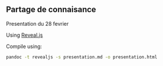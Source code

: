 Partage de connaisance
---------------------

Presentation du 28  fevrier

Using [Reveal.js](https://github.com/hakimel/reveal.js)

Compile using:

```bash
pandoc -t revealjs -s presentation.md -o presentation.html
```

